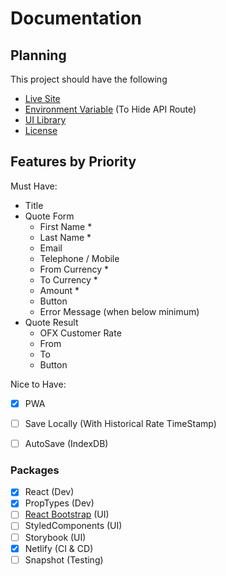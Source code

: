 # Documentation

## Planning

This project should have the following
- [Live Site](https://ofx.netlify.app/)
- [Environment Variable](https://docs.netlify.com/configure-builds/environment-variables/#build-metadata) (To Hide API Route)
- [UI Library](https://ofx.netlify.app/storybook/index.html)
- [License](./LICENSE)

## Features by Priority

Must Have:

- Title
- Quote Form
    - First Name *
    - Last Name *
    - Email
    - Telephone / Mobile
    - From Currency *
    - To Currency *
    - Amount *
    - Button
    - Error Message (when below minimum)
- Quote Result
    - OFX Customer Rate
    - From
    - To
    - Button

Nice to Have:

- [x] PWA
- [ ] Save Locally (With Historical Rate TimeStamp)
- [ ] AutoSave (IndexDB)


### Packages

- [x] React (Dev)
- [x] PropTypes (Dev)
- [ ] [React Bootstrap](https://react-bootstrap.github.io/) (UI)
- [ ] StyledComponents (UI)
- [ ] Storybook (UI)
- [x] Netlify (CI & CD)
- [ ] Snapshot (Testing)
